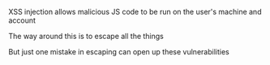XSS injection allows malicious JS code to be run on the user's machine and account

The way around this is to escape all the things

But just one mistake in escaping can open up these vulnerabilities
